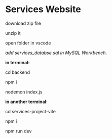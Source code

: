 # Services Website

download zip file

unzip it

open folder in vscode

_add services_databse.sql in MySQL Workbench._

**in terminal:**

cd backend

npm i

nodemon index.js

**in another terminal:**

cd services-project-vite

npm i

npm run dev
